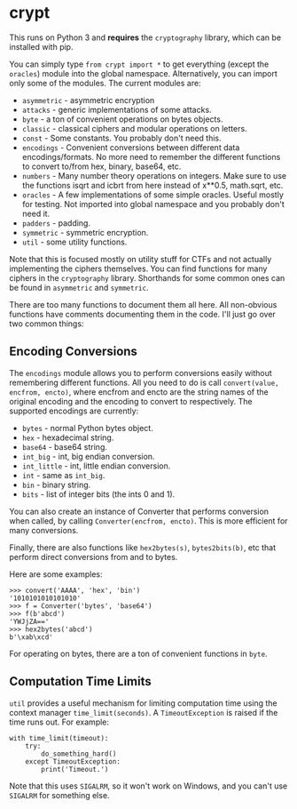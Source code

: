 # crypt
This runs on Python 3 and **requires** the `cryptography` library, which can be installed with pip.

You can simply type `from crypt import *` to get everything (except the `oracles`) module into the global namespace. Alternatively, you can import only some of the modules. The current modules are:

* `asymmetric` - asymmetric encryption
* `attacks` - generic implementations of some attacks.
* `byte` - a ton of convenient operations on bytes objects.
* `classic` - classical ciphers and modular operations on letters.
* `const` - Some constants. You probably don't need this.
* `encodings` - Convenient conversions between different data encodings/formats. No more need to remember the different functions to convert to/from hex, binary, base64, etc.
* `numbers` - Many number theory operations on integers. Make sure to use the functions isqrt and icbrt from here instead of x\*\*0.5, math.sqrt, etc.
* `oracles` - A few implementations of some simple oracles. Useful mostly for testing. Not imported into global namespace and you probably don't need it.
* `padders` - padding.
* `symmetric` - symmetric encryption.
* `util` - some utility functions.

Note that this is focused mostly on utility stuff for CTFs and not actually implementing the ciphers themselves. You can find functions for many ciphers in the `cryptography` library. Shorthands for some common ones can be found in `asymmetric` and `symmetric`.

There are too many functions to document them all here. All non-obvious functions have comments documenting them in the code. I'll just go over two common things:

## Encoding Conversions
The `encodings` module allows you to perform conversions easily without remembering different functions. All you need to do is call `convert(value, encfrom, encto)`, where encfrom and encto are the string names of the original encoding and the encoding to convert to respectively. The supported encodings are currently:

* `bytes` - normal Python bytes object.
* `hex` - hexadecimal string.
* `base64` - base64 string.
* `int_big` - int, big endian conversion.
* `int_little` - int, little endian conversion.
* `int` - same as `int_big`.
* `bin` - binary string.
* `bits` - list of integer bits (the ints 0 and 1).

You can also create an instance of Converter that performs conversion when called, by calling `Converter(encfrom, encto)`. This is more efficient for many conversions.

Finally, there are also functions like `hex2bytes(s)`, `bytes2bits(b)`, etc that perform direct conversions from and to bytes.

Here are some examples:

```
>>> convert('AAAA', 'hex', 'bin')
'1010101010101010'
>>> f = Converter('bytes', 'base64')
>>> f(b'abcd')
'YWJjZA=='
>>> hex2bytes('abcd')
b'\xab\xcd'
```

For operating on bytes, there are a ton of convenient functions in `byte`.

## Computation Time Limits
`util` provides a useful mechanism for limiting computation time using the context manager `time_limit(seconds)`. A `TimeoutException` is raised if the time runs out. For example:

```
with time_limit(timeout):
	try:
		do_something_hard()
	except TimeoutException:
		print('Timeout.')
```

Note that this uses `SIGALRM`, so it won't work on Windows, and you can't use `SIGALRM` for something else.
